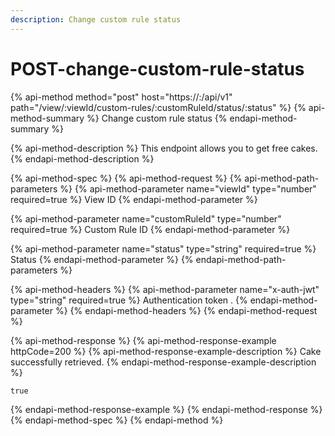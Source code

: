 ```yaml
---
description: Change custom rule status
---
```


# POST-change-custom-rule-status

{% api-method method="post" host="https://<host>:<port>/api/v1" path="/view/:viewId/custom-rules/:customRuleId/status/:status" %}
{% api-method-summary %}
Change custom rule status
{% endapi-method-summary %}

{% api-method-description %}
This endpoint allows you to get free cakes.
{% endapi-method-description %}

{% api-method-spec %}
{% api-method-request %}
{% api-method-path-parameters %}
{% api-method-parameter name="viewId" type="number" required=true %}
View ID
{% endapi-method-parameter %}

{% api-method-parameter name="customRuleId" type="number" required=true %}
Custom Rule ID
{% endapi-method-parameter %}

{% api-method-parameter name="status" type="string" required=true %}
Status
{% endapi-method-parameter %}
{% endapi-method-path-parameters %}

{% api-method-headers %}
{% api-method-parameter name="x-auth-jwt" type="string" required=true %}
Authentication token .
{% endapi-method-parameter %}
{% endapi-method-headers %}
{% endapi-method-request %}

{% api-method-response %}
{% api-method-response-example httpCode=200 %}
{% api-method-response-example-description %}
Cake successfully retrieved.
{% endapi-method-response-example-description %}

```
true
```
{% endapi-method-response-example %}
{% endapi-method-response %}
{% endapi-method-spec %}
{% endapi-method %}



